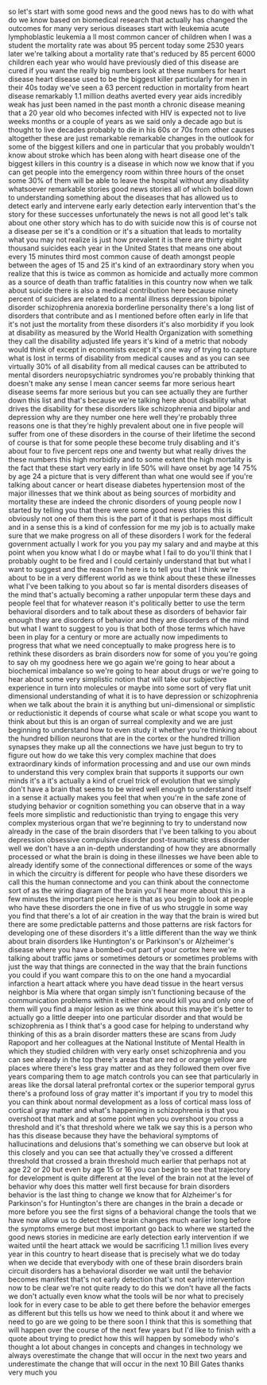 
so let&#39;s start with some good news and
the good news has to do with what do we
know based on biomedical research that
actually has changed the outcomes for
many very serious diseases start with
leukemia acute lymphoblastic leukemia a
ll most common cancer of children when I
was a student the mortality rate was
about 95 percent today some 2530 years
later we&#39;re talking about a mortality
rate that&#39;s reduced by 85 percent 6000
children each year who would have
previously died of this disease are
cured if you want the really big numbers
look at these numbers for heart disease
heart disease used to be the biggest
killer particularly for men in their 40s
today we&#39;ve seen a 63 percent reduction
in mortality from heart disease
remarkably 1.1 million deaths averted
every year aids incredibly weak has just
been named in the past month a chronic
disease meaning that a 20 year old who
becomes infected with HIV is expected
not to live weeks months or a couple of
years as we said only a decade ago but
is thought to live decades probably to
die in his 60s or 70s from other causes
altogether these are just remarkable
remarkable changes in the outlook for
some of the biggest killers and one in
particular that you probably wouldn&#39;t
know about stroke which has been along
with heart disease one of the biggest
killers in this country is a disease in
which now we know that if you can get
people into the emergency room within
three hours of the onset some 30% of
them will be able to leave the hospital
without any disability whatsoever
remarkable stories good news stories all
of which boiled down to understanding
something about the diseases that has
allowed us to detect early and intervene
early early detection early intervention
that&#39;s the story for these successes
unfortunately the news is not all good
let&#39;s talk about one other story which
has to do with suicide now this is of
course not a disease per se it&#39;s a
condition or it&#39;s a situation that leads
to mortality what you may not realize is
just how prevalent it is there are
thirty eight thousand suicides each year
in the United States that means one
about every 15 minutes third most common
cause of death amongst people between
the ages of 15 and 25 it&#39;s kind of an
extraordinary story when you realize
that this is twice as common as homicide
and actually more common as a source of
death than traffic fatalities in this
country now when we talk about suicide
there is also a medical contribution
here because ninety percent of suicides
are related to a mental illness
depression bipolar disorder
schizophrenia anorexia borderline
personality there&#39;s a long list of
disorders that contribute and as I
mentioned before often early in life
that it&#39;s not just the mortality from
these disorders it&#39;s also morbidity if
you look at disability as measured by
the World Health Organization with
something they call the disability
adjusted life years it&#39;s kind of a
metric that nobody would think of except
in economists except it&#39;s one way of
trying to capture what is lost in terms
of disability from medical causes and as
you can see virtually 30% of all
disability from all medical causes can
be attributed to mental disorders
neuropsychiatric syndromes you&#39;re
probably thinking that doesn&#39;t make any
sense I mean cancer seems far more
serious heart disease seems far more
serious but you can see actually they
are further down this list and that&#39;s
because we&#39;re talking here about
disability what drives the disability
for these disorders like schizophrenia
and bipolar and depression why are they
number one here well they&#39;re probably
three reasons one is that they&#39;re highly
prevalent about one in five people will
suffer from one of these disorders in
the course of their lifetime the second
of course is that for some people these
become truly disabling and it&#39;s about
four to five percent reps one and twenty
but what really drives the
these numbers this high morbidity and to
some extent the high mortality is the
fact that these start very early in life
50% will have onset by age 14 75% by age
24 a picture that is very different than
what one would see if you&#39;re talking
about cancer or heart disease diabetes
hypertension most of the major illnesses
that we think about as being sources of
morbidity and mortality these are indeed
the chronic disorders of young people
now I started by telling you that there
were some good news stories this is
obviously not one of them this is the
part of it that is perhaps most
difficult and in a sense this is a kind
of confession for me my job is to
actually make sure that we make progress
on all of these disorders I work for the
federal government actually I work for
you you pay my salary and and maybe at
this point when you know what I do or
maybe what I fail to do you&#39;ll think
that I probably ought to be fired and I
could certainly understand that but what
I want to suggest and the reason I&#39;m
here is to tell you that I think we&#39;re
about to be in a very different world as
we think about these these illnesses
what I&#39;ve been talking to you about so
far is mental disorders diseases of the
mind that&#39;s actually becoming a rather
unpopular term these days and people
feel that for whatever reason it&#39;s
politically better to use the term
behavioral disorders and to talk about
these as disorders of behavior fair
enough they are disorders of behavior
and they are disorders of the mind but
what I want to suggest to you is that
both of those terms which have been in
play for a century or more are actually
now impediments to progress that what we
need conceptually to make progress here
is to rethink these disorders as brain
disorders now for some of you you&#39;re
going to say oh my goodness here we go
again we&#39;re going to hear about a
biochemical imbalance so we&#39;re going to
hear about drugs or we&#39;re going to hear
about some very simplistic notion that
will take our subjective experience in
turn into
molecules or maybe into some sort of
very flat unit dimensional understanding
of what it is to have depression or
schizophrenia when we talk about the
brain it is anything but uni-dimensional
or simplistic or reductionistic it
depends of course what scale or what
scope you want to think about but this
is an organ of surreal complexity and we
are just beginning to understand how to
even study it whether you&#39;re thinking
about the hundred billion neurons that
are in the cortex or the hundred
trillion synapses they make up all the
connections we have just begun to try to
figure out how do we take this very
complex machine that does extraordinary
kinds of information processing and and
use our own minds to understand this
very complex brain that supports it
supports our own minds it&#39;s a it&#39;s
actually a kind of cruel trick of
evolution that we simply don&#39;t have a
brain that seems to be wired well enough
to understand itself in a sense it
actually makes you feel that when you&#39;re
in the safe zone of studying behavior or
cognition something you can observe that
in a way feels more simplistic and
reductionistic than trying to engage
this very complex mysterious organ that
we&#39;re beginning to try to understand now
already in the case of the brain
disorders that I&#39;ve been talking to you
about depression obsessive compulsive
disorder post-traumatic stress disorder
well we don&#39;t have a an in-depth
understanding of how they are abnormally
processed or what the brain is doing in
these illnesses we have been able to
already identify some of the
connectional differences or some of the
ways in which the circuitry is different
for people who have these disorders we
call this the human connectome and you
can think about the connectome sort of
as the wiring diagram of the brain
you&#39;ll hear more about this in a few
minutes the important piece here is that
as you begin to look at people who have
these disorders the one in five of us
who struggle in some way you find that
there&#39;s a lot of air
creation in the way that the brain is
wired but there are some predictable
patterns and those patterns are risk
factors for developing one of these
disorders it&#39;s a little different than
the way we think about brain disorders
like Huntington&#39;s or Parkinson&#39;s or
Alzheimer&#39;s disease where you have a
bombed-out part of your cortex here
we&#39;re talking about traffic jams or
sometimes detours or sometimes problems
with just the way that things are
connected in the way that the brain
functions you could if you want compare
this to on the one hand a myocardial
infarction a heart attack where you have
dead tissue in the heart versus neighbor
is Mia where that organ simply isn&#39;t
functioning because of the communication
problems within it either one would kill
you and only one of them will you find a
major lesion as we think about this
maybe it&#39;s better to actually go a
little deeper into one particular
disorder and that would be schizophrenia
as I think that&#39;s a good case for
helping to understand why thinking of
this as a brain disorder matters these
are scans from Judy Rapoport and her
colleagues at the National Institute of
Mental Health in which they studied
children with very early onset
schizophrenia and you can see already in
the top there&#39;s areas that are red or
orange yellow are places where there&#39;s
less gray matter and as they followed
them over five years comparing them to
age match controls you can see that
particularly in areas like the dorsal
lateral prefrontal cortex or the
superior temporal gyrus there&#39;s a
profound loss of gray matter it&#39;s
important if you try to model this you
can think about normal development as a
loss of cortical mass loss of cortical
gray matter and what&#39;s happening in
schizophrenia is that you overshoot that
mark and at some point when you
overshoot you cross a threshold and it&#39;s
that threshold where we talk we say this
is a person who has this disease because
they have the behavioral symptoms of
hallucinations and delusions that&#39;s
something we can observe but look at
this closely and you can see that
actually they&#39;ve crossed a different
threshold that crossed a brain threshold
much earlier that perhaps not at age 22
or 20 but even by age 15 or 16 you can
begin to see that trajectory for
development is quite different at the
level of the brain not at the level of
behavior why does this matter well first
because for brain disorders behavior is
the last
thing to change we know that for
Alzheimer&#39;s for Parkinson&#39;s for
Huntington&#39;s there are changes in the
brain a decade or more
before you see the first signs of a
behavioral change the tools that we have
now allow us to detect these brain
changes much earlier long before the
symptoms emerge but most important go
back to where we started the good news
stories in medicine are early detection
early intervention if we waited until
the heart attack we would be sacrificing
1.1 million lives every year in this
country to heart disease that is
precisely what we do today when we
decide that everybody with one of these
brain disorders brain circuit disorders
has a behavioral disorder we wait until
the behavior becomes manifest
that&#39;s not early detection that&#39;s not
early intervention now to be clear we&#39;re
not quite ready to do this we don&#39;t have
all the facts we don&#39;t actually even
know what the tools will be nor what to
precisely look for in every case to be
able to get there before the behavior
emerges as different but this tells us
how we need to think about it and where
we need to go are we going to be there
soon I think that this is something that
will happen over the course of the next
few years but I&#39;d like to finish with a
quote about trying to predict how this
will happen by somebody who&#39;s thought a
lot about changes in concepts and
changes in technology we always
overestimate the change that will occur
in the next two years and underestimate
the change that will occur in the next
10 Bill Gates thanks very much
you
